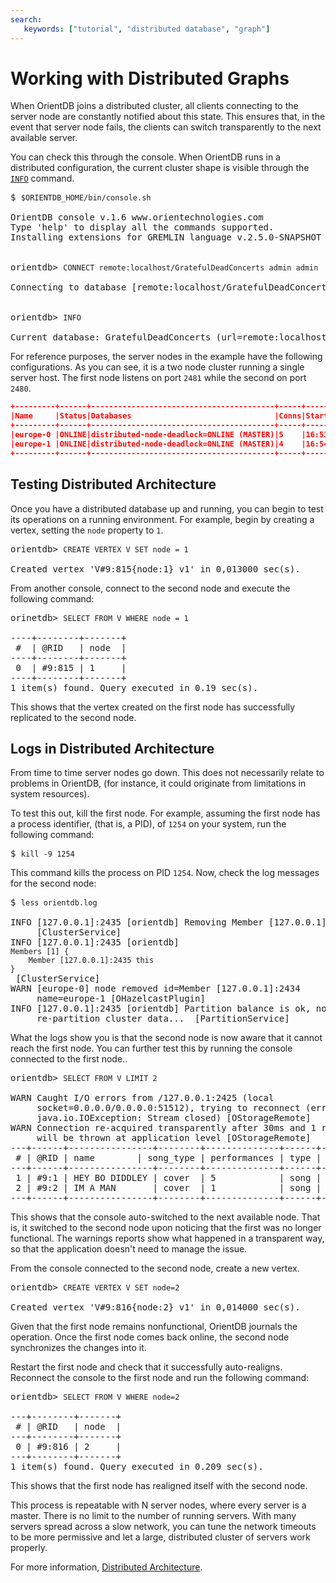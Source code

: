 ```yaml
---
search:
   keywords: ["tutorial", "distributed database", "graph"]
---
```


# Working with Distributed Graphs

When OrientDB joins a distributed cluster, all clients connecting to the server node are constantly notified about this state.  This ensures that, in the event that server node fails, the clients can switch transparently to the next available server.

You can check this through the console.  When OrientDB runs in a distributed configuration, the current cluster shape is visible through the [`INFO`](Console-Command-Info.md) command.


<pre>
$ <code class="lang-sh userinput">$ORIENTDB_HOME/bin/console.sh</code>

OrientDB console v.1.6 www.orientechnologies.com
Type 'help' to display all the commands supported.
Installing extensions for GREMLIN language v.2.5.0-SNAPSHOT


orientdb> <code class="lang-sql userinput">CONNECT remote:localhost/GratefulDeadConcerts admin admin</code>

Connecting to database [remote:localhost/GratefulDeadConcerts] with user 'admin'...OK


orientdb> <code class="lang-sql userinput">INFO</code>

Current database: GratefulDeadConcerts (url=remote:localhost/GratefulDeadConcerts)
</pre>

For reference purposes, the server nodes in the example have the following configurations.  As you can see, it is a two node cluster running a single server host.  The first node listens on port `2481` while the second on port `2480`.

```json
+---------+------+-----------------------------------------+-----+---------+--------------+--------------+-----------------------+
|Name     |Status|Databases                                |Conns|StartedOn|Binary        |HTTP          |UsedMemory             |
+---------+------+-----------------------------------------+-----+---------+--------------+--------------+-----------------------+
|europe-0 |ONLINE|distributed-node-deadlock=ONLINE (MASTER)|5    |16:53:59 |127.0.0.1:2424|127.0.0.1:2480|269.32MB/3.56GB (7.40%)|
|europe-1 |ONLINE|distributed-node-deadlock=ONLINE (MASTER)|4    |16:54:03 |127.0.0.1:2425|127.0.0.1:2481|268.89MB/3.56GB (7.38%)|
+---------+------+-----------------------------------------+-----+---------+--------------+--------------+-----------------------+
```

## Testing Distributed Architecture

Once you have a distributed database up and running, you can begin to test its operations on a running environment.  For example, begin by creating a vertex, setting the `node` property to `1`.

<pre>
orientdb> <code class="lang-sql userinput">CREATE VERTEX V SET node = 1</code>

Created vertex 'V#9:815{node:1} v1' in 0,013000 sec(s).
</pre>

From another console, connect to the second node and execute the following command:


<pre>
orinetdb> <code class="lang-sql userinput">SELECT FROM V WHERE node = 1</code>

----+--------+-------+
 #  | @RID   | node  |
----+--------+-------+
 0  | #9:815 | 1     |
----+--------+-------+
1 item(s) found. Query executed in 0.19 sec(s).
</pre>

This shows that the vertex created on the first node has successfully replicated to the second node.

## Logs in Distributed Architecture

From time to time server nodes go down.  This does not necessarily relate to problems in OrientDB, (for instance, it could originate from limitations in system resources).

To test this out, kill the first node.  For example, assuming the first node has a process identifier, (that is, a PID), of `1254` on your system, run the following command:

<pre>
$ <code class="lang-sh userinput">kill -9 1254</code>
</pre>

This command kills the process on PID `1254`.  Now, check the log messages for the second node:


<pre>
$ <code class="lang-sh userinput">less orientdb.log</code>

INFO [127.0.0.1]:2435 [orientdb] Removing Member [127.0.0.1]:2434
     [ClusterService]
INFO [127.0.0.1]:2435 [orientdb]
<code class="lang-json">Members [1] {
	Member [127.0.0.1]:2435 this
}</code>
 [ClusterService]
WARN [europe-0] node removed id=Member [127.0.0.1]:2434
     name=europe-1 [OHazelcastPlugin]
INFO [127.0.0.1]:2435 [orientdb] Partition balance is ok, no need to
     re-partition cluster data...  [PartitionService]
</pre>

What the logs show you is that the second node is now aware that it cannot reach the first node.  You can further test this by running the console connected to the first node..

<pre>
orientdb> <code class="lang-sql userinput">SELECT FROM V LIMIT 2</code>

WARN Caught I/O errors from /127.0.0.1:2425 (local
     socket=0.0.0.0/0.0.0.0:51512), trying to reconnect (error:
	 java.io.IOException: Stream closed) [OStorageRemote]
WARN Connection re-acquired transparently after 30ms and 1 retries: no errors
     will be thrown at application level [OStorageRemote]
---+------+----------------+--------+--------------+------+-----------------+-----
 # | @RID | name        | song_type | performances | type | out_followed_by | ...
---+------+----------------+--------+--------------+------+-----------------+-----
 1 | #9:1 | HEY BO DIDDLEY | cover  | 5            | song | [5]             | ...
 2 | #9:2 | IM A MAN       | cover  | 1            | song | [2]             | ...
---+------+----------------+--------+--------------+------+-----------------+-----
</pre>

This shows that the console auto-switched to the next available node.  That is, it switched to the second node upon noticing that the first was no longer functional.  The warnings reports show what happened in a transparent way, so that the application doesn't need to manage the issue.

From the console connected to the second node, create a new vertex.

<pre>
orientdb> <code class="lang-sql userinput">CREATE VERTEX V SET node=2</code>

Created vertex 'V#9:816{node:2} v1' in 0,014000 sec(s).
</pre>

Given that the first node remains nonfunctional, OrientDB journals the operation.  Once the first node comes back online, the second node synchronizes the changes into it.

Restart the first node and check that it successfully auto-realigns.  Reconnect the console to the first node and run the following command:

<pre>
orientdb> <code class="lang-sql userinput">SELECT FROM V WHERE node=2</code>

---+--------+-------+
 # | @RID   | node  |
---+--------+-------+
 0 | #9:816 | 2     |
---+--------+-------+
1 item(s) found. Query executed in 0.209 sec(s).
</pre>

This shows that the first node has realigned itself with the second node.

This process is repeatable with N server nodes, where every server is a master.  There is no limit to the number of running servers.  With many servers spread across a slow network, you can tune the network timeouts to be more permissive and let a large, distributed cluster of servers work properly.

For more information, [Distributed Architecture](Distributed-Architecture.md#how-does-it-work).

